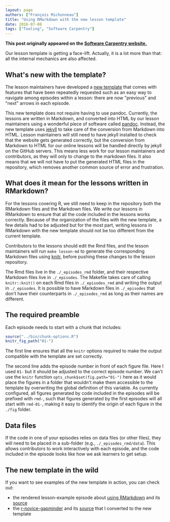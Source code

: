 ```yaml
---
layout: page
authors: ["François Michonneau"]
title: "Using RMarkdown with the new lesson template"
date: 2016-07-08
tags: ["Tooling", "Software Carpentry"]
---
```


<p><b>This post originally appeared on the <a href="https://software-carpentry.org/">Software Carpentry website.</a></b></p>

Our lesson template is getting a face-lift.  Actually, it is a lot more than
that: all the internal mechanics are also affected.


## What's new with the template?

The lesson maintainers have developed a [new template](http://gvwilson.github.io/lesson-example/)
that comes with features that have been repeatedly requested such as an easy way
to navigate among episodes within a lesson: there are now "previous" and "next"
arrows in each episode.

This new template does not require having to use pandoc. Currently, the
lessons are written in Markdown, and converted into HTML by our lesson
maintainers using a wonderful piece of software called
[pandoc](http://pandoc.org/).  Instead, the new template uses
[jekyll](https://jekyllrb.com/) to take care of the conversion from Markdown
into HTML. Lesson maintainers will still need to have jekyll installed to check
that the website gets generated correctly, but the conversion from Markdown to
HTML for our online lessons will be handled directly by jekyll on the GitHub
servers. This means less work for our lesson maintainers and contributors, as
they will only to change to the markdown files. It also means that we will not
have to put the generated HTML files in the repository, which removes another
common source of error and frustration.

## What does it mean for the lessons written in RMarkdown?

For the lessons covering R, we still need to keep in the repository both the
RMarkdown files and the Markdown files. We write our lessons in RMarkdown to
ensure that all the code included in the lessons works correctly. Because of the
organization of the files with the new template, a few details had to be
adjusted but for the most part, writing lessons in RMarkdown with the new
template should not be too different from the current template.

Contributors to the lessons should edit the Rmd files, and the lesson
maintainers will run `make lesson-md` to generate the corresponding Markdown
files using [knitr](http://yihui.name/knitr/), before pushing these changes to the
lesson repository.

The Rmd files live in the `./_episodes_rmd` folder, and their respective
Markdown files live in `./_episodes`. The Makefile takes care of calling
`knitr::knit()` on each Rmd files in `./_episodes_rmd` and writing the output
in `./_episodes`. It is possible to have Markdown files in `./_episodes` that
don't have their counterparts in `./_episodes_rmd` as long as their names are
different.

## The required preamble

Each episode needs to start with a chunk that includes:

~~~r
source("../bin/chunk-options.R")
knitr_fig_path("01-")
~~~

The first line ensures that all the `knitr` options required to make the output
compatible with the template are set correctly.

The second line adds the episode number in front of each figure file. Here I
used `01-` but it should be adjusted to the correct episode number. We can't use
the `knitr` function `opts_chunk$set(fig.path="01-")` here as it would place the
figures in a folder that wouldn't make them accessible to the template by
overwriting the global definition of this variable. As currently configured,
all figures generated by code included in the episodes will be prefixed with
`rmd-`, such that figures generated by the first episodes will all start with
`rmd-01-`, making it easy to identify the origin of each figure in the `./fig`
folder.

## Data files

If the code in one of your episodes relies on data files (or other files), they
will need to be placed in a sub-folder (e.g., `./_episodes_rmd/data`). This
allows contributors to work interactively with each episode, and the code
included in the episode looks like how we ask learners to get setup.


## The new template in the wild

If you want to see examples of the new template in action, you can check out:

- the rendered lesson-example episode about
  [using RMarkdown](http://gvwilson.github.io/lesson-example/06-rmarkdown-example/)
  and its [source](https://github.com/swcarpentry/lesson-example/blob/2016-06/_episodes_rmd/06-rmarkdown-example.Rmd)
- the [r-novice-gapminder](http://swcarpentry.github.io/r-novice-gapminder/) and
  its [source](https://github.com/swcarpentry/r-novice-gapminder/) that I
  converted to the new template
